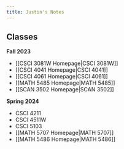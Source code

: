 ```yaml
---
title: Justin's Notes
---
```

## Classes
**Fall 2023**
- [[CSCI 3081W Homepage|CSCI 3081W]]
- [[CSCI 4041 Homepage|CSCI 4041]]
- [[CSCI 4061 Homepage|CSCI 4061]]
- [[MATH 5485 Homepage|MATH 5485]]
- [[SCAN 3502 Homepage|SCAN 3502]]

**Spring 2024**
- CSCI 4211
- CSCI 4511W
- CSCI 5103
- [[MATH 5707 Homepage|MATH 5707]]
- [[MATH 5486 Homepage|MATH 5486]]
